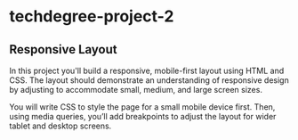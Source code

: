 # techdegree-project-2
## Responsive Layout

In this project you'll build a responsive, mobile-first layout using HTML and CSS. The layout should demonstrate an understanding of responsive design by adjusting to accommodate small, medium, and large screen sizes.

You will write CSS to style the page for a small mobile device first. Then, using media queries, you’ll add breakpoints to adjust the layout for wider tablet and desktop screens.

